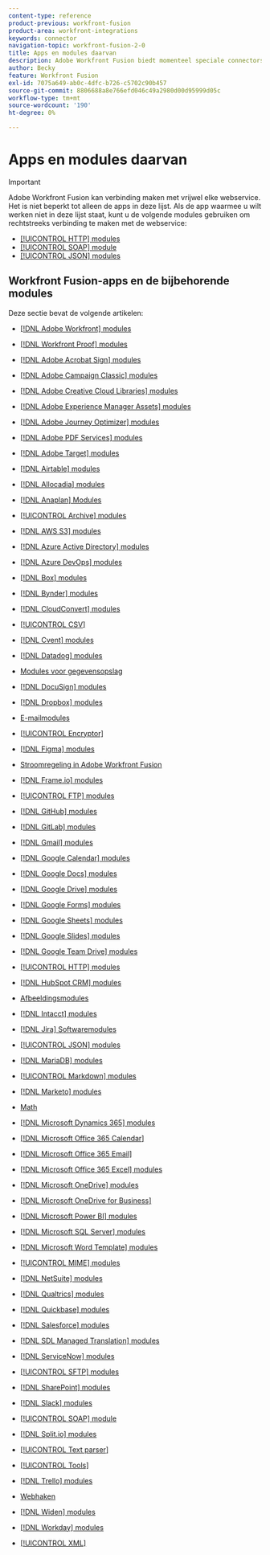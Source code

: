 ```yaml
---
content-type: reference
product-previous: workfront-fusion
product-area: workfront-integrations
keywords: connector
navigation-topic: workfront-fusion-2-0
title: Apps en modules daarvan
description: Adobe Workfront Fusion biedt momenteel speciale connectors voor de apps op deze lijst. Als de app waarmee u wilt werken, niet in deze lijst staat, kunt u er verbinding mee maken met de modules HTTP, SOAP of JSON.
author: Becky
feature: Workfront Fusion
exl-id: 7075a649-ab0c-4dfc-b726-c5702c90b457
source-git-commit: 8806688a8e766efd046c49a2980d00d95999d05c
workflow-type: tm+mt
source-wordcount: '190'
ht-degree: 0%

---
```


# Apps en modules daarvan

>[!IMPORTANT]
>
>Adobe Workfront Fusion kan verbinding maken met vrijwel elke webservice. Het is niet beperkt tot alleen de apps in deze lijst. Als de app waarmee u wilt werken niet in deze lijst staat, kunt u de volgende modules gebruiken om rechtstreeks verbinding te maken met de webservice:
>
>* [[!UICONTROL HTTP] modules](../../workfront-fusion/apps-and-their-modules/http-modules/http-modules-1.md)
>* [[!UICONTROL SOAP] module](../../workfront-fusion/apps-and-their-modules/soap-module.md)
>* [[!UICONTROL JSON] modules](../../workfront-fusion/apps-and-their-modules/json-modules.md)
>


## Workfront Fusion-apps en de bijbehorende modules

Deze sectie bevat de volgende artikelen:

* [[!DNL Adobe Workfront] modules](../../workfront-fusion/apps-and-their-modules/workfront-modules.md)
* [[!DNL Workfront Proof] modules](../../workfront-fusion/apps-and-their-modules/workfront-proof-modules.md)
* [[!DNL Adobe Acrobat Sign] modules](../../workfront-fusion/apps-and-their-modules/adobe-sign-modules.md)
* [[!DNL Adobe Campaign Classic] modules](../../workfront-fusion/apps-and-their-modules/adobe-campaign-classic-connector.md)
* [[!DNL Adobe Creative Cloud Libraries] modules](../../workfront-fusion/apps-and-their-modules/creative-cloud-libraries-modules.md)
* [[!DNL Adobe Experience Manager Assets] modules](../../workfront-fusion/apps-and-their-modules/aem-assets-modules.md)
* [[!DNL Adobe Journey Optimizer] modules](../../workfront-fusion/apps-and-their-modules/adobe-journey-optimizer-modules.md)
* [[!DNL Adobe PDF Services] modules](../../workfront-fusion/apps-and-their-modules/pdf-modules.md)
* [[!DNL Adobe Target] modules](../../workfront-fusion/apps-and-their-modules/adobe-target-modules.md)
* [[!DNL Airtable] modules](../../workfront-fusion/apps-and-their-modules/airtable-modules.md)
* [[!DNL Allocadia] modules](../../workfront-fusion/apps-and-their-modules/allocadia-modules.md)
* [[!DNL Anaplan] Modules](../../workfront-fusion/apps-and-their-modules/anaplan-modules.md)
* [[!UICONTROL Archive] modules](../../workfront-fusion/apps-and-their-modules/archive-modules.md)
* [[!DNL AWS S3] modules](../../workfront-fusion/apps-and-their-modules/aws-s3-modules.md)
* [[!DNL Azure Active Directory] modules](../../workfront-fusion/apps-and-their-modules/azure-ad-modules.md)
* [[!DNL Azure DevOps] modules](../../workfront-fusion/apps-and-their-modules/azure-dev-ops.md)

   <!--
  <li data-mc-conditions="QuicksilverOrClassic.Draft mode"><a href="../../workfront-fusion/apps-and-their-modules/barcodes.md" class="MCXref xref" xrefformat="{para}">Barcodes</a> </li>
  -->

* [[!DNL Box] modules](../../workfront-fusion/apps-and-their-modules/box-modules.md)
* [[!DNL Bynder] modules](../../workfront-fusion/apps-and-their-modules/bynder-modules.md)
* [[!DNL CloudConvert] modules](../../workfront-fusion/apps-and-their-modules/cloud-convert-modules.md)

   <!--
  <li data-mc-conditions="QuicksilverOrClassic.Draft mode"><a href="../../workfront-fusion/apps-and-their-modules/converter-modules.md" class="MCXref xref" xrefformat="{para}">Converter</a> (More information coming soon)</li>
  -->

* [[!UICONTROL CSV]](../../workfront-fusion/apps-and-their-modules/csv.md)
* [[!DNL Cvent] modules](../../workfront-fusion/apps-and-their-modules/cvent-modules.md)
* [[!DNL Datadog] modules](../../workfront-fusion/apps-and-their-modules/datadog-modules.md)
* [Modules voor gegevensopslag](../../workfront-fusion/apps-and-their-modules/data-store-modules.md)
* [[!DNL DocuSign] modules](../../workfront-fusion/apps-and-their-modules/docusign-modules.md)
* [[!DNL Dropbox] modules](../../workfront-fusion/apps-and-their-modules/dropbox-modules.md)

   <!--
  <li data-mc-conditions="QuicksilverOrClassic.Draft mode"><a href="../../workfront-fusion/apps-and-their-modules/egnyte-modules.md" class="MCXref xref" xrefformat="{para}">Egnyte modules</a> </li>
  -->

* [E-mailmodules](../../workfront-fusion/apps-and-their-modules/email-modules.md)
* [[!UICONTROL Encryptor]](../../workfront-fusion/apps-and-their-modules/encryptor-modules.md)
* [[!DNL Figma] modules](../../workfront-fusion/apps-and-their-modules/figma-modules.md)
* [Stroomregeling in Adobe Workfront Fusion](../../workfront-fusion/apps-and-their-modules/flow-control.md)
* [[!DNL Frame.io] modules](../../workfront-fusion/apps-and-their-modules/frame-io-modules.md)
* [[!UICONTROL FTP] modules](../../workfront-fusion/apps-and-their-modules/ftp-modules.md)
* [[!DNL GitHub] modules](../../workfront-fusion/apps-and-their-modules/github.md)
* [[!DNL GitLab] modules](../../workfront-fusion/apps-and-their-modules/gitlab-modules.md)
* [[!DNL Gmail] modules](../../workfront-fusion/apps-and-their-modules/gmail-modules.md)
* [[!DNL Google Calendar] modules](../../workfront-fusion/apps-and-their-modules/google-calendar-modules.md)
* [[!DNL Google Docs] modules](../../workfront-fusion/apps-and-their-modules/google-docs-modules.md)
* [[!DNL Google Drive] modules](../../workfront-fusion/apps-and-their-modules/google-drive-modules.md)
* [[!DNL Google Forms] modules](../../workfront-fusion/apps-and-their-modules/google-forms-modules.md)
* [[!DNL Google Sheets] modules](../../workfront-fusion/apps-and-their-modules/google-sheets-modules.md)
* [[!DNL Google Slides] modules](../../workfront-fusion/apps-and-their-modules/google-slides-modules.md)
* [[!DNL Google Team Drive] modules](../../workfront-fusion/apps-and-their-modules/google-team-drive-modules.md)
* [[!UICONTROL HTTP] modules](../../workfront-fusion/apps-and-their-modules/http-modules/http-modules-1.md)
* [[!DNL HubSpot CRM] modules](../../workfront-fusion/apps-and-their-modules/hubspot-crm-modules.md)
* [Afbeeldingsmodules](../../workfront-fusion/apps-and-their-modules/image-module.md)
* [[!DNL Intacct] modules](../../workfront-fusion/apps-and-their-modules/intacct-modules.md)

   <!--
  <li data-mc-conditions="QuicksilverOrClassic.Draft mode"><a href="../../workfront-fusion/apps-and-their-modules/iso-modules.md" class="MCXref xref" xrefformat="{para}">ISO modules</a> </li>
  -->

* [[!DNL Jira] Softwaremodules](../../workfront-fusion/apps-and-their-modules/jira-software-modules.md)
* [[!UICONTROL JSON] modules](../../workfront-fusion/apps-and-their-modules/json-modules.md)

   <!--
  <li data-mc-conditions="QuicksilverOrClassic.Draft mode"><a href="../../workfront-fusion/apps-and-their-modules/mailchimp-modules.md" class="MCXref xref" xrefformat="{para}">MailChimp modules</a> </li>
  -->

* [[!DNL MariaDB] modules](../../workfront-fusion/apps-and-their-modules/mariadb-modules.md)
* [[!UICONTROL Markdown] modules](../../workfront-fusion/apps-and-their-modules/markdown-modules.md)
* [[!DNL Marketo] modules](../../workfront-fusion/apps-and-their-modules/marketo-modules.md)
* [Math](../../workfront-fusion/apps-and-their-modules/math-module.md)
* [[!DNL Microsoft Dynamics 365] modules](../../workfront-fusion/apps-and-their-modules/microsoft-dynamics-365-modules.md)
* [[!DNL Microsoft Office 365 Calendar]](../../workfront-fusion/apps-and-their-modules/microsoft-365-calendar-modules.md)
* [[!DNL Microsoft Office 365 Email]](../../workfront-fusion/apps-and-their-modules/microsoft-365-email-modules.md)
* [[!DNL Microsoft Office 365 Excel] modules](../../workfront-fusion/apps-and-their-modules/microsoft-365-excel-modules.md)
* [[!DNL Microsoft OneDrive] modules](../../workfront-fusion/apps-and-their-modules/microsoft-onedrive-modules.md)
* [[!DNL Microsoft OneDrive for Business]](../../workfront-fusion/apps-and-their-modules/microsoft-onedrive-for-business-modules.md)
* [[!DNL Microsoft Power BI] modules](../../workfront-fusion/apps-and-their-modules/powerbi-modules.md)
* [[!DNL Microsoft SQL Server] modules](../../workfront-fusion/apps-and-their-modules/microsoft-sql-server-modules.md)
* [[!DNL Microsoft Word Template] modules](../../workfront-fusion/apps-and-their-modules/microsoft-word-templates-modules.md)
* [[!UICONTROL MIME] modules](../../workfront-fusion/apps-and-their-modules/mime.md)
* [[!DNL NetSuite] modules](../../workfront-fusion/apps-and-their-modules/netsuite.md)
* [[!DNL Qualtrics] modules](../../workfront-fusion/apps-and-their-modules/qualtrics-modules.md)
* [[!DNL Quickbase] modules](../../workfront-fusion/apps-and-their-modules/quickbase-modules.md)
* [[!DNL Salesforce] modules](../../workfront-fusion/apps-and-their-modules/salesforce-modules.md)
* [[!DNL SDL Managed Translation] modules](../../workfront-fusion/apps-and-their-modules/sdl-managed-translation-modules.md)
* [[!DNL ServiceNow] modules](../../workfront-fusion/apps-and-their-modules/servicenow-modules.md)
* [[!UICONTROL SFTP] modules](../../workfront-fusion/apps-and-their-modules/sftp.md)
* [[!DNL SharePoint] modules](../../workfront-fusion/apps-and-their-modules/sharepoint-modules.md)
* [[!DNL Slack] modules](../../workfront-fusion/apps-and-their-modules/slack-modules.md)
* [[!UICONTROL SOAP] module](../../workfront-fusion/apps-and-their-modules/soap-module.md)
* [[!DNL Split.io] modules](../../workfront-fusion/apps-and-their-modules/split-io-modules.md)
* [[!UICONTROL Text parser]](../../workfront-fusion/apps-and-their-modules/text-parser.md)
* [[!UICONTROL Tools]](../../workfront-fusion/apps-and-their-modules/tools-modules.md)
* [[!DNL Trello] modules](../../workfront-fusion/apps-and-their-modules/trello-modules.md)
* [Webhaken](../../workfront-fusion/apps-and-their-modules/webhooks-updated.md)
* [[!DNL Widen] modules](../../workfront-fusion/apps-and-their-modules/widen-modules.md)
* [[!DNL Workday] modules](../../workfront-fusion/apps-and-their-modules/workday-modules.md)
* [[!UICONTROL XML]](../../workfront-fusion/apps-and-their-modules/xml-modules.md)
